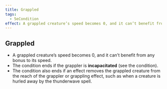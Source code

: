 ```yaml
---
title: Grappled
tags:
  - 5eCondition
effect: A grappled creature’s speed becomes 0, and it can’t benefit from any bonus to its speed.
---
```


## Grappled
- A grappled creature’s speed becomes 0, and it can’t benefit from any bonus to its speed.
- The condition ends if the grappler is **incapacitated** (see the condition).
- The condition also ends if an effect removes the grappled creature from the reach of the grappler or grappling effect, such as when a creature is hurled away by the thunderwave spell.
